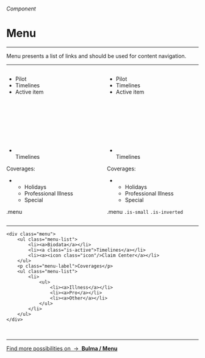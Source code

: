 <h6 class="is-uppercase has-text-grey has-text-weight-medium is-size-6 is-size-7-mobile">Component</h6>
<h1 class="title is-family-secondary is-size-2-mobile">Menu</h1>
<hr class="is-visible is-size-3">
<p class="is-size-4 has-text-dark">
    <span class="has-text-weight-semibold">Menu</span> presents a list of links and should be used for content navigation.
</p>
<hr class="is-visible is-size-3">

<div class="box is-well is-medium is-marginless is-radiusless-b">
    <div class="columns is-marginless">
        <div class="column is-6">
            <div class="box is-small is-size-7 is-marginless">
                <div class="menu">
                    <ul class="menu-list">
                        <li><a>Pilot</a></li>
                        <li><a>Timelines</a></li>
                        <li><a class="is-active">Active item</a></li>
                        <li><a><svg class="icon has-fill-dark"><use xlink:href="media/bds-icons.min.svg#timelines-g"></use></svg> Timelines</a></li>
                    </ul>
                    <p class="menu-label">Coverages:</p>
                    <ul class="menu-list">
                        <li>
                            <ul>
                                <li><a>Holidays</a></li>
                                <li><a>Professional Illness</a></li>
                                <li><a>Special</a></li>
                            </ul>
                        </li>
                    </ul>
                </div>
            </div>
            <p class="has-text-centered">
                <span class="is-family-monospace has-text-grey is-size-6">.menu</span>
            </p>
        </div>
        <div class="column is-6 ">
            <div class="box has-background-dark is-size-7">
                <div class="menu is-small is-inverted">
                    <ul class="menu-list">
                        <li><a>Pilot</a></li>
                        <li><a>Timelines</a></li>
                        <li><a class="is-active">Active item</a></li>
                        <li><a><svg class="icon has-fill-white"><use xlink:href="media/bds-icons.min.svg#timelines-g"></use></svg>Timelines</a></li>
                    </ul>
                    <p class="menu-label">Coverages:</p>
                    <ul class="menu-list">
                        <li>
                            <ul>
                                <li><a>Holidays</a></li>
                                <li><a>Professional Illness</a></li>
                                <li><a>Special</a></li>
                            </ul>
                        </li>
                    </ul>
                </div>
            </div>
            <p class="has-text-centered">
                <span class="is-family-monospace has-text-grey is-size-6">.menu</span>
                <code>.is-small</code>
                <code>.is-inverted</code>
            </p>
        </div>
    </div>
    
</div>
<hr class="is-visible is-marginless">

    <div class="menu">
        <ul class="menu-list">
            <li><a>Biodata</a></li>
            <li><a class="is-active">Timelines</a></li>
            <li><a><icon class="icon"/>Claim Center</a></li>
        </ul>
        <p class="menu-label">Coverages</p>
        <ul class="menu-list">
            <li>
                <ul>
                    <li><a>Illness</a></li>
                    <li><a>Pro</a></li>
                    <li><a>Other</a></li>
                </ul>
            </li>
        </ul>
    </div>
<br>


<hr>

<a href="https://bulma.io/documentation/components/menu/" target="blank" class="message is-info is-block">
    Find more possibilities on &nbsp;→&nbsp; <strong class="is-link is-underlined">Bulma / Menu</strong>
</a>

